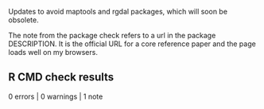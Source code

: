 Updates to avoid maptools and rgdal packages, which will soon be obsolete.

The note from the package check refers to a url in the package DESCRIPTION. It is the official URL for a core reference paper and the page loads well on my browsers.

## R CMD check results

0 errors | 0 warnings | 1 note

